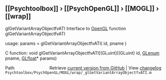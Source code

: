 ## [[Psychtoolbox]] &#8250; [[PsychOpenGL]] &#8250; [[MOGL]] &#8250; [[wrap]]

glGetVariantArrayObjectfvATI  Interface to [OpenGL](OpenGL) function glGetVariantArrayObjectfvATI  
  
usage:  params = glGetVariantArrayObjectfvATI( id, pname )  
  
C function:  void glGetVariantArrayObjectfvATI[(GLuint]((GLuint) id, [GLenum](GLenum) pname, [GLfloat](GLfloat)\* params)  




<div class="code_header" style="text-align:right;">
  <span style="float:left;">Path&nbsp;&nbsp;</span> <span class="counter">Retrieve <a href=
  "https://raw.github.com/Psychtoolbox-3/Psychtoolbox-3/beta/Psychtoolbox/PsychOpenGL/MOGL/wrap/_glGetVariantArrayObjectfvATI.m">current version from GitHub</a> | View <a href=
  "https://github.com/Psychtoolbox-3/Psychtoolbox-3/commits/beta/Psychtoolbox/PsychOpenGL/MOGL/wrap/_glGetVariantArrayObjectfvATI.m">changelog</a></span>
</div>
<div class="code">
  <code>Psychtoolbox/PsychOpenGL/MOGL/wrap/_glGetVariantArrayObjectfvATI.m</code>
</div>

